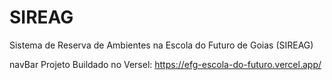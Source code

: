 # SIREAG

Sistema de Reserva de Ambientes na Escola do Futuro de Goias (SIREAG)

navBar Projeto Buildado no Versel: https://efg-escola-do-futuro.vercel.app/
